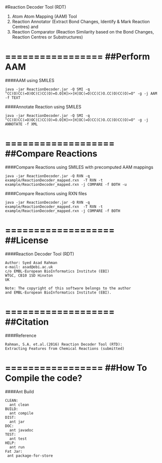 #Reaction Decoder Tool (RDT)
1. Atom Atom Mapping (AAM) Tool
2. Reaction Annotator (Extract Bond Changes, Identify & Mark Reaction Centres) and 
3. Reaction Comparator (Reaction Similarity based on the Bond Changes, Reaction Centres or Substructures)

=================
##Perform AAM
=================
####AAM using SMILES
  
  ```
  java -jar ReactionDecoder.jar -Q SMI -q "CC(O)CC(=O)OC(C)CC(O)=O.O[H]>>[H]OC(=O)CC(C)O.CC(O)CC(O)=O" -g -j AAM -f TEXT
  ```

####Annotate Reaction using SMILES
  
  ```
  java -jar ReactionDecoder.jar -Q SMI -q "CC(O)CC(=O)OC(C)CC(O)=O.O[H]>>[H]OC(=O)CC(C)O.CC(O)CC(O)=O" -g -j ANNOTATE -f XML
  ```

===================
##Compare Reactions
===================

####Compare Reactions using SMILES with precomputed AAM mappings
  
  ```
  java -jar ReactionDecoder.jar -Q RXN -q example/ReactionDecoder_mapped.rxn  -T RXN -t example/ReactionDecoder_mapped.rxn -j COMPARE -f BOTH -u
  ```


####Compare Reactions using RXN files
  
  ```
  java -jar ReactionDecoder.jar -Q RXN -q example/ReactionDecoder_mapped.rxn  -T RXN -t example/ReactionDecoder_mapped.rxn -j COMPARE -f BOTH
  ```

===================
##License
===================

####Reaction Decoder Tool (RDT)
```
Author: Syed Asad Rahman
e-mail: asad@ebi.ac.uk
c/o EMBL-European BioInformatics Institute (EBI)
WTGC, CB10 1SD Hinxton
UK

Note: The copyright of this software belongs to the author
and EMBL-European BioInformatics Institute (EBI).
```

===================
##Citation
===================

####Reference
```
Rahman, S.A. et.al.(2016) Reaction Decoder Tool (RTD): 
Extracting Features from Chemical Reactions (submitted)
```

=================
##How To Compile the code?
=================
####Ant Build

```
CLEAN:
  ant clean
BUILD:
  ant compile
DIST:
  ant jar
DOC:
  ant javadoc
TEST:
  ant test
HELP:
  ant run
Fat Jar:
 ant package-for-store
```

